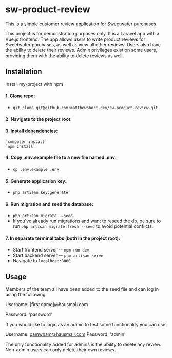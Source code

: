 
# sw-product-review

This is a simple customer review application for Sweetwater purchases.


This project is for demonstration purposes only.  It is a Laravel app with a Vue.js frontend.  The app allows users to write product reviews for Sweetwater purchases, as well as view all other reviews.  Users also have the ability to delete their reviews.  Admin privileges exist on some users, providing them with the ability to delete reviews as well.




## Installation

Install my-project with npm

#### 1. Clone repo:
  - `git clone git@github.com:matthewshort-dev/sw-product-review.git`
#### 2. Navigate to the project root
#### 3. Install dependencies:
    `composer install`
    `npm install`
#### 4. Copy .env.example file to a new file named .env:
  - `cp .env.example .env`
#### 5. Generate application key:
  - `php artisan key:generate`
#### 6. Run migration and seed the database:
  - `php artisan migrate --seed`
  - If you've already run migrations and want to reseed the db, be sure to run `php artisan migrate:fresh --seed` to avoid potential conflicts.
#### 7. In separate terminal tabs (both in the project root):
  - Start frontend server -- `npm run dev`
  - Start backend server -- `php artisan serve`
- Navigate to `localhost:8000`


    
## Usage
Members of the team all have been added to the seed file and can log in using the following:

Username: [first name]@hausmail.com

Password: 'password'

If you would like to login as an admin to test some functionality you can use:

Username: camwham@hausmail.com
Password: 'admin'

The only functionality added for admins is the ability to delete any review.  Non-admin users can only delete their own reviews.

